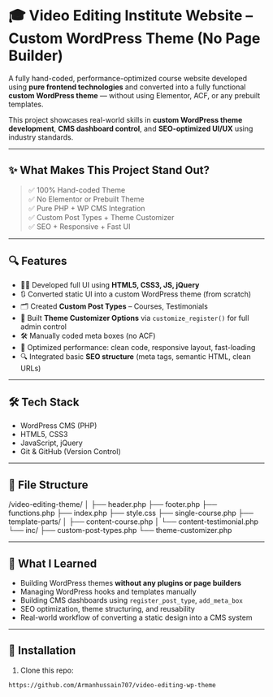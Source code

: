 # 🎓 Video Editing Institute Website – Custom WordPress Theme (No Page Builder)

A fully hand-coded, performance-optimized course website developed using **pure frontend technologies** and converted into a fully functional **custom WordPress theme** — without using Elementor, ACF, or any prebuilt templates.

This project showcases real-world skills in **custom WordPress theme development**, **CMS dashboard control**, and **SEO-optimized UI/UX** using industry standards.

---

## ✨ What Makes This Project Stand Out?

> ✅ 100% Hand-coded Theme  
> ✅ No Elementor or Prebuilt Theme  
> ✅ Pure PHP + WP CMS Integration  
> ✅ Custom Post Types + Theme Customizer  
> ✅ SEO + Responsive + Fast UI

---

## 🔍 Features

- 🧑‍💻 Developed full UI using **HTML5, CSS3, JS, jQuery**
- 🔃 Converted static UI into a custom WordPress theme (from scratch)
- 🗂️ Created **Custom Post Types** – Courses, Testimonials
- 🧩 Built **Theme Customizer Options** via `customize_register()` for full admin control
- 🛠️ Manually coded meta boxes (no ACF)
- 🚀 Optimized performance: clean code, responsive layout, fast-loading
- 🔍 Integrated basic **SEO structure** (meta tags, semantic HTML, clean URLs)

---

## 🛠️ Tech Stack

- WordPress CMS (PHP)
- HTML5, CSS3
- JavaScript, jQuery
- Git & GitHub (Version Control)

---

## 📂 File Structure
/video-editing-theme/
│
├── header.php
├── footer.php
├── functions.php
├── index.php
├── style.css
├── single-course.php
├── template-parts/
│ ├── content-course.php
│ └── content-testimonial.php
└── inc/
├── custom-post-types.php
└── theme-customizer.php

---

## 🧠 What I Learned

- Building WordPress themes **without any plugins or page builders**
- Managing WordPress hooks and templates manually
- Building CMS dashboards using `register_post_type`, `add_meta_box`
- SEO optimization, theme structuring, and reusability
- Real-world workflow of converting a static design into a CMS system

---

## 🚀 Installation

1. Clone this repo:
```bash[
https://github.com/Armanhussain707/video-editing-wp-theme

